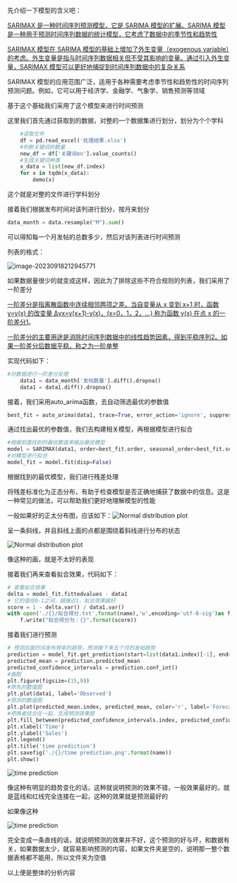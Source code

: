 先介绍一下模型的含义吧：

[SARIMAX 是一种时间序列预测模型，它是 SARIMA 模型的扩展。SARIMA 模型是一种用于预测时间序列数据的统计模型，它考虑了数据中的季节性和趋势性](https://zhuanlan.zhihu.com/p/581901063)

[SARIMAX 模型在 SARIMA 模型的基础上增加了外生变量（exogenous variable）的考虑。外生变量是指与时间序列数据相关但不受其影响的变量。通过引入外生变量，SARIMAX 模型可以更好地捕捉到时间序列数据中的复杂关系](https://zhuanlan.zhihu.com/p/581901063)

SARIMAX 模型的应用范围广泛，适用于各种需要考虑季节性和趋势性的时间序列预测问题。例如，它可以用于经济学、金融学、气象学、销售预测等领域

基于这个基础我们采用了这个模型来进行时间预测

这里我们首先通过获取到的数据，对整的一个数据集进行划分，划分为个个学科

```Python
    #读取文件
    df = pd.read_excel('处理结果.xlsx')
    #判断关键词的数量
    new_df = df['关键词en'].value_counts()
    #生成关键词种类
    x_data = list(new_df.index)
    for x in tqdm(x_data):
        demo(x)
```

这个就是对整的文件进行学科划分

接着我们根据发布时间对该列进行划分，按月来划分

```Python
data_month = data.resample("M").sum()
```

可以得知每一个月发帖的总数多少，然后对该列表进行时间预测

列表的格式：

![image-20230918212945771](https://cdn.jsdelivr.net/gh/13060923171/images@main/img/image-20230918212945771.png)

如果数据量很少的就变成这样，因此为了排除这些不符合规则的列表，我们采用了一阶差分

[一阶差分是指离散函数中连续相邻两项之差。当自变量从 x 变到 x+1 时，函数 y=y(x) 的改变量 ∆yx=y(x+1)-y(x)，(x=0，1，2，…) 称为函数 y(x) 在点 x 的一阶差分](https://baike.baidu.com/item/一阶差分)[1](https://baike.baidu.com/item/一阶差分)。

[一阶差分的主要用途是消除时间序列数据中的线性趋势因素，得到平稳序列](https://bbs.pinggu.org/thread-3145830-1-1.html)[2](https://bbs.pinggu.org/thread-3145830-1-1.html)[。如果一阶差分后数据平稳，称之为一阶单整](https://baike.baidu.com/item/一阶差分)

实现代码如下：

```Python
#对数据进行一阶差分处理
    data1 = data_month['发帖数量'].diff().dropna()
    data1 = data1.diff().dropna()
```

接着，我们采用auto_arima函数，去自动筛选最优的参数值

```Python
best_fit = auto_arima(data1, trace=True, error_action='ignore', suppress_warnings=True, stepwise=True)
```

通过找出最优的参数值，我们去构建相关模型，再根据模型进行拟合

```Python
#根据前面找到的最优数值来输出最优模型
model = SARIMAX(data1, order=best_fit.order, seasonal_order=best_fit.seasonal_order)
#对模型进行拟合
model_fit = model.fit(disp=False)
```

根据找到的最优模型，我们进行残差处理

将残差标准化为正态分布，有助于检查模型是否正确地捕获了数据中的信息。这是一种常见的做法，可以帮助我们更好地理解模型的性能

一般如果好的正太分布图，应该如下：![Normal distribution plot](https://cdn.jsdelivr.net/gh/13060923171/images@main/img/Normal%20distribution%20plot.png)

呈一条斜线，并且斜线上面的点都是围绕着斜线进行分布的状态

![Normal distribution plot](https://cdn.jsdelivr.net/gh/13060923171/images@main/img/Normal%20distribution%20plot-1695044373747-5.png)

像这种的画，就是不太好的表现

接着我们再来查看拟合效果，代码如下：

```python
# 查看拟合效果
delta = model_fit.fittedvalues - data1
# 它的值在0-1之间，越接近1，拟合效果越好
score = 1 - delta.var() / data1.var()
with open('./{}/拟合得分.txt'.format(name),'w',encoding='utf-8-sig')as f:
	f.write("拟合得分为：{}".format(score))
```

接着我们进行预测

```Python
# 预测后面时间发布频率的趋势，预测接下来五个月的发帖趋势
prediction = model_fit.get_prediction(start=list(data1.index)[-1], end=len(data1)+5, dynamic=False, full_results=True)
predicted_mean = prediction.predicted_mean
predicted_confidence_intervals = prediction.conf_int()
#画图
plt.figure(figsize=(15,9))
#原先的数值图
plt.plot(data1, label='Observed')
#预测的数值图
plt.plot(predicted_mean.index, predicted_mean, color='r', label='Forecast')
#把两者结合在一起，生成预测效果图
plt.fill_between(predicted_confidence_intervals.index, predicted_confidence_intervals.iloc[:, 0], predicted_confidence_intervals.iloc[:, 1], color='pink')
plt.xlabel('Time')
plt.ylabel('Sales')
plt.legend()
plt.title('time prediction')
plt.savefig('./{}/time prediction.png'.format(name))
plt.show()
```

![time prediction](https://cdn.jsdelivr.net/gh/13060923171/images@main/img/time%20prediction-1695044662417-8.png)

像这种有明显的趋势变化的话，这种就说明预测的效果不错，一般效果最好的，就是蓝线和红线完全连接在一起，这种的效果就是预测最好的

如果像这种

![time prediction](https://cdn.jsdelivr.net/gh/13060923171/images@main/img/time%20prediction-1695044687384-10.png)

完全变成一条直线的话，就说明预测的效果并不好，这个预测的好与坏，和数据有关，如果数据太少，就容易影响预测的内容，如果文件夹是空的，说明那一整个数据表格都不能用，所以文件夹为空值

以上便是整体的分析内容
